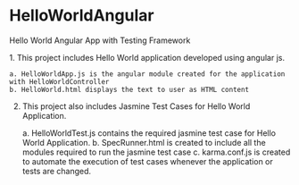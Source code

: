 # HelloWorldAngular
Hello World Angular App with Testing Framework

﻿1. This project includes Hello World application developed using angular js.

	a. HelloWorldApp.js is the angular module created for the application with HelloWorldController
	b. HelloWorld.html displays the text to user as HTML content

2. This project also includes Jasmine Test Cases for Hello World Application.

	a. HelloWorldTest.js contains the required jasmine test case for Hello World Application.
	b. SpecRunner.html is created to include all the modules required to run the jasmine test case
	c. karma.conf.js is created to automate the execution of test cases whenever the application or tests are changed.
